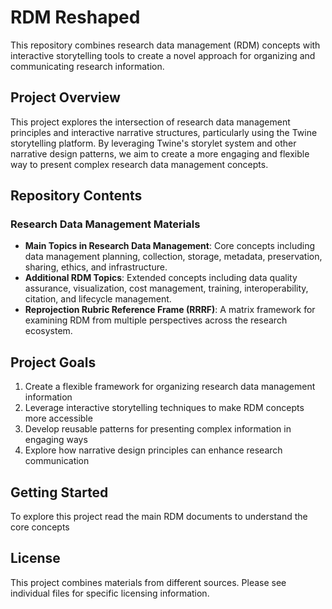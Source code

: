# RDM Reshaped

This repository combines research data management (RDM) concepts with interactive storytelling tools to create a novel approach for organizing and communicating research information.

## Project Overview

This project explores the intersection of research data management principles and interactive narrative structures, particularly using the Twine storytelling platform. By leveraging Twine's storylet system and other narrative design patterns, we aim to create a more engaging and flexible way to present complex research data management concepts.

## Repository Contents

### Research Data Management Materials

- **Main Topics in Research Data Management**: Core concepts including data management planning, collection, storage, metadata, preservation, sharing, ethics, and infrastructure.
- **Additional RDM Topics**: Extended concepts including data quality assurance, visualization, cost management, training, interoperability, citation, and lifecycle management.
- **Reprojection Rubric Reference Frame (RRRF)**: A matrix framework for examining RDM from multiple perspectives across the research ecosystem.

## Project Goals

1. Create a flexible framework for organizing research data management information
2. Leverage interactive storytelling techniques to make RDM concepts more accessible
3. Develop reusable patterns for presenting complex information in engaging ways
4. Explore how narrative design principles can enhance research communication

## Getting Started

To explore this project read the main RDM documents to understand the core concepts

## License

This project combines materials from different sources. Please see individual files for specific licensing information.
